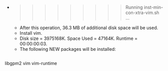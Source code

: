 * >>>>>>>>> Running inst-min-con-xtra-vim.sh ...
  * After this operation, 36.3 MB of additional disk space will be used.
  * Install vim.
  * Disk size = 3975168K. Space Used = 47164K. Runtime = 00:00:00:03.
  * The following NEW packages will be installed:
  ```bash
libgpm2 vim vim-runtime
  ```
